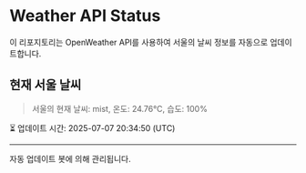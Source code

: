 
# Weather API Status

이 리포지토리는 OpenWeather API를 사용하여 서울의 날씨 정보를 자동으로 업데이트합니다.

## 현재 서울 날씨
> 서울의 현재 날씨: mist, 온도: 24.76°C, 습도: 100%

⏳ 업데이트 시간: 2025-07-07 20:34:50 (UTC)

---
자동 업데이트 봇에 의해 관리됩니다.
